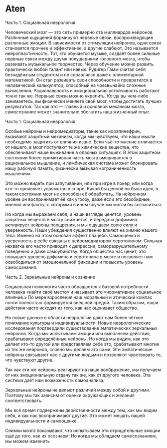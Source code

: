 # Aten

Часть 1. Социальная неврология

Человеческий мозг — это сеть примерно ста миллиардов нейронов. Различные ощущения формируют нервные связи, воспроизводящие различные эмоции.
В зависимости от стимуляции нейронов, одни связи становятся прочнее и эффективнее, а другие слабеют. Это называется нейропластичность. Тот, кто обучается музыке, создаёт более сильные нервные связи между двумя полушариями головного мозга, чтобы развивать музыкальное творчество. Через обучение можно развить практически любой талант или навык.
Рудигер Гамм считал себя безнадёжным студентом и не справлялся даже с элементарной математикой. Он стал развивать свои способности и превратился в человеческий калькулятор, способный на чрезвычайно сложные вычисления.
Рациональность и эмоциональная устойчивость работают точно так же. Нервные связи можно укрепить. Когда вы чем-либо занимаетесь, вы физически меняете свой мозг, чтобы достигать лучших результатов. Так как это — главный и основной механизм мозга, самосознание может значительно обогатить наш жизненный опыт.

Часть 1. Социальная неврология

Особые нейроны и нейромедиаторы, такие как норэпинефрин, вызывают защитный механизм, когда мы чувствуем, что наши мысли необходимо защитить от влияния извне. Если чьё-то мнение отличается от нашего, в мозг поступают те же химические вещества, что обеспечивают наше выживание в опасных ситуациях. В этом защитном состоянии более примитивная часть мозга вмешивается в рациональное мышление, и лимбическая система может блокировать нашу рабочую память, физически вызывая «ограниченность мышления».

Это можно видеть при запугивании, или при игре в покер, или когда кто-то проявляет упрямство в споре. Какой бы ценной ни была идея, в таком состоянии мозг не способен её обработать. На нейронном уровне он воспринимает её как угрозу, даже если это безобидные мнения или факты, с которыми в ином случае мы могли бы согласиться.

Но когда мы выражаем себя, и наши взгляды ценятся, уровень защитных веществ в мозгу снижается, и передача дофамина активирует нейроны поощрения, и мы ощущаем свою силу и уверенность. Наши убеждения существенно влияют на химию нашего тела. Именно на этом основан эффект плацебо. Самооценка и уверенность в себе связаны с нейромедиатором серотонином. Сильная нехватка его часто приводит к депрессии, саморазрушительному поведению и даже самоубийству. Когда общество нас ценит, это повышает уровень дофамина и серотонина в мозге и позволяет нам освободиться от эмоциональной фиксации и повысить уровень самосознания.

Часть 2. Зеркальные нейроны и сознание

Социальная психология часто обращается к базовой потребности человека «найти своё место» и называет это »нормативное социальное влияние.» По мере взросления наш моральный и этический компас почти полностью формируется внешней средой. Таким образом, наши действия часто исходят из того, как нас оценивает общество.

Но новые данные в области неврологии дают нам более чёткое понимание культуры и индивидуальности. Новые неврологические исследования подтвердили существование эмпатических зеркальных нейронов. Когда мы испытываем эмоции или выполняем действия, срабатывают определённые нейроны. Но когда мы видим, как это делает кто-то другой или представляем себе это, срабатывают многие из тех же нейронов, словно мы делаем это сами. Эти эмпатические нейроны связывают нас с другими людьми и позволяют чувствовать то, что чувствуют другие.

Так как эти же нейроны реагируют на наше воображение, мы получаем от них эмоциональную отдачу так же, как от другого человека. Эта система даёт нам возможность самоанализа.

Зеркальные нейроны не делают различий между собой и другими. Поэтому мы так зависим от оценки окружающих и желания соответствовать.

Мы всё время подвержены двойственности между тем, как мы видим себя, и как нас воспринимают другие. Это может мешать нашей индивидуальности и самооценке.

Снимки мозга показывают, что испытываем эти отрицательные эмоции ещё до того, как их осознаем. Но когда мы обладаем самосознанием, мы можем изменить
